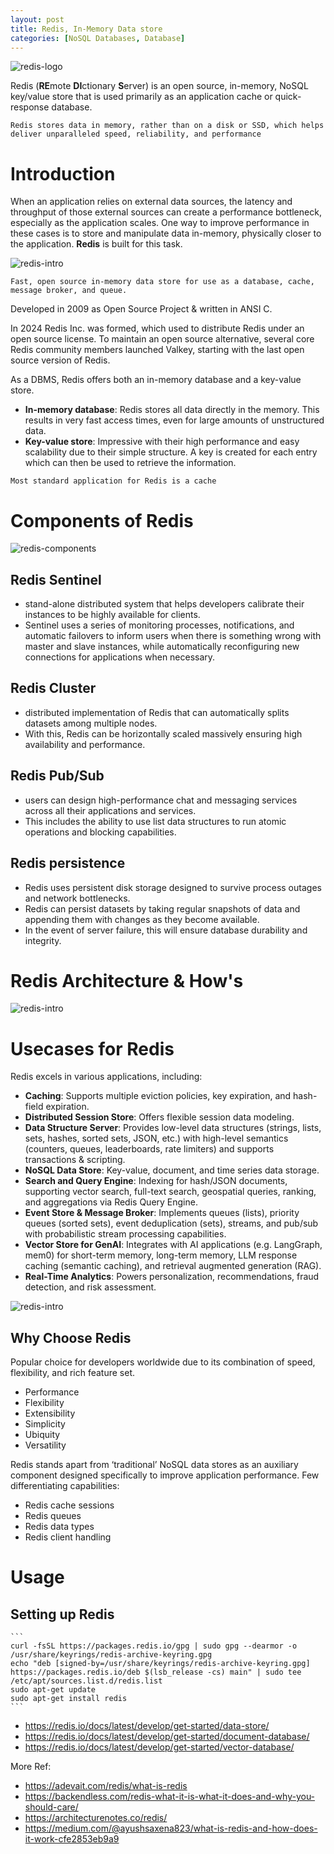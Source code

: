 ```yaml
---
layout: post
title: Redis, In-Memory Data store
categories: [NoSQL Databases, Database]
---
```


![redis-logo](../assets/images/REDIS-1.png)

Redis (**RE**mote **DI**ctionary **S**erver) is an open source, in-memory, NoSQL key/value store that is used primarily as an application cache or quick-response database.

`Redis stores data in memory, rather than on a disk or SSD, which helps deliver unparalleled speed, reliability, and performance`

# Introduction

When an application relies on external data sources, the latency and throughput of those external sources can create a performance bottleneck, especially as the application scales. One way to improve performance in these cases is to store and manipulate data in-memory, physically closer to the application. **Redis** is built for this task.

![redis-intro](../assets/images/REDIS-3.png)

`Fast, open source in-memory data store for use as a database, cache, message broker, and queue.`

Developed in 2009 as Open Source Project & written in ANSI C.

In 2024 Redis Inc. was formed, which used to distribute Redis under an open source license. To maintain an open source alternative, several core Redis community members launched Valkey, starting with the last open source version of Redis.

As a DBMS, Redis offers both an in-memory database and a key-value store.
- **In-memory database**: Redis stores all data directly in the memory. This results in very fast access times, even for large amounts of unstructured data.
- **Key-value store**: Impressive with their high performance and easy scalability due to their simple structure. A key is created for each entry which can then be used to retrieve the information.

`Most standard application for Redis is a cache`

# Components of Redis

![redis-components](../assets/images/REDIS-4.png)

## Redis Sentinel
- stand-alone distributed system that helps developers calibrate their instances to be highly available for clients.
- Sentinel uses a series of monitoring processes, notifications, and automatic failovers to inform users when there is something wrong with master and slave instances, while automatically reconfiguring new connections for applications when necessary.

## Redis Cluster
- distributed implementation of Redis that can automatically splits datasets among multiple nodes.
- With this, Redis can be horizontally scaled massively ensuring high availability and performance.

## Redis Pub/Sub
- users can design high-performance chat and messaging services across all their applications and services.
- This includes the ability to use list data structures to run atomic operations and blocking capabilities.

## Redis persistence
- Redis uses persistent disk storage designed to survive process outages and network bottlenecks.
- Redis can persist datasets by taking regular snapshots of data and appending them with changes as they become available.
- In the event of server failure, this will ensure database durability and integrity.

# Redis Architecture & How's

![redis-intro](../assets/images/REDIS-5.png)


# Usecases for Redis

Redis excels in various applications, including:

- **Caching**: Supports multiple eviction policies, key expiration, and hash-field expiration.
- **Distributed Session Store**: Offers flexible session data modeling.
- **Data Structure Server**: Provides low-level data structures (strings, lists, sets, hashes, sorted sets, JSON, etc.) with high-level semantics (counters, queues, leaderboards, rate limiters) and supports transactions & scripting.
- **NoSQL Data Store**: Key-value, document, and time series data storage.
- **Search and Query Engine**: Indexing for hash/JSON documents, supporting vector search, full-text search, geospatial queries, ranking, and aggregations via Redis Query Engine.
- **Event Store & Message Broker**: Implements queues (lists), priority queues (sorted sets), event deduplication (sets), streams, and pub/sub with probabilistic stream processing capabilities.
- **Vector Store for GenAI**: Integrates with AI applications (e.g. LangGraph, mem0) for short-term memory, long-term memory, LLM response caching (semantic caching), and retrieval augmented generation (RAG).
- **Real-Time Analytics**: Powers personalization, recommendations, fraud detection, and risk assessment.

![redis-intro](../assets/images/REDIS-2.png)

## Why Choose Redis

Popular choice for developers worldwide due to its combination of speed, flexibility, and rich feature set.
- Performance
- Flexibility
- Extensibility
- Simplicity
- Ubiquity
- Versatility


Redis stands apart from ‘traditional’ NoSQL data stores as an auxiliary component designed specifically to improve application performance.
Few differentiating capabilities:
- Redis cache sessions
- Redis queues
- Redis data types
- Redis client handling

# Usage

## Setting up Redis

    ```
    curl -fsSL https://packages.redis.io/gpg | sudo gpg --dearmor -o /usr/share/keyrings/redis-archive-keyring.gpg
    echo "deb [signed-by=/usr/share/keyrings/redis-archive-keyring.gpg] https://packages.redis.io/deb $(lsb_release -cs) main" | sudo tee /etc/apt/sources.list.d/redis.list
    sudo apt-get update
    sudo apt-get install redis
    ```

- https://redis.io/docs/latest/develop/get-started/data-store/
- https://redis.io/docs/latest/develop/get-started/document-database/
- https://redis.io/docs/latest/develop/get-started/vector-database/



More Ref:
- https://adevait.com/redis/what-is-redis
- https://backendless.com/redis-what-it-is-what-it-does-and-why-you-should-care/
- https://architecturenotes.co/redis/
- https://medium.com/@ayushsaxena823/what-is-redis-and-how-does-it-work-cfe2853eb9a9
